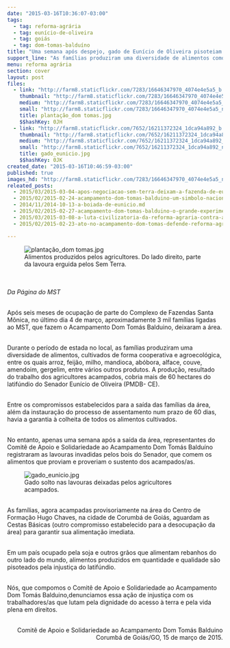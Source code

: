 ```yaml
---
date: "2015-03-16T10:36:07-03:00"
tags:
  - tag: reforma-agrária
  - tag: eunício-de-oliveira
  - tag: goiás
  - tag: dom-tomas-balduíno
title: "Uma semana após despejo, gado de Eunício de Oliveira pisoteiam os alimentos de 3 mil famílias"
support_line: "As famílias produziram uma diversidade de alimentos como arroz, feijão, milho, mandioca, abóbora, alface, couve, amendoim, gergelim."
menu: reforma agrária
section: cover
layout: post
files:
  - link: "http://farm8.staticflickr.com/7283/16646347970_4074e4e5a5_b.jpg"
    thumbnail: "http://farm8.staticflickr.com/7283/16646347970_4074e4e5a5_t.jpg"
    medium: "http://farm8.staticflickr.com/7283/16646347970_4074e4e5a5_z.jpg"
    small: "http://farm8.staticflickr.com/7283/16646347970_4074e4e5a5_n.jpg"
    title: plantação_dom tomas.jpg
    $$hashKey: 0JH
  - link: "http://farm8.staticflickr.com/7652/16211372324_1dca94a892_b.jpg"
    thumbnail: "http://farm8.staticflickr.com/7652/16211372324_1dca94a892_t.jpg"
    medium: "http://farm8.staticflickr.com/7652/16211372324_1dca94a892_z.jpg"
    small: "http://farm8.staticflickr.com/7652/16211372324_1dca94a892_n.jpg"
    title: gado_eunicio.jpg
    $$hashKey: 0JK
created_date: "2015-03-16T10:46:59-03:00"
published: true
images_hd: "http://farm8.staticflickr.com/7283/16646347970_4074e4e5a5_n.jpg"
releated_posts:
  - 2015/03/2015-03-04-apos-negociacao-sem-terra-deixam-a-fazenda-de-eunicio-de-oliveira.md
  - 2015/02/2015-02-24-acampamento-dom-tomas-balduino-um-simbolo-nacional-da-luta-pela-reforma-agraria.md
  - 2014/11/2014-10-13-a-boiada-de-eunicio.md
  - 2015/02/2015-02-27-acampamento-dom-tomas-balduino-o-grande-experimento-agroecologico-ameacado-pelo-latifundio.md
  - 2015/03/2015-03-08-a-luta-civilizatoria-da-reforma-agraria-contra-a-barbarie-do-latifundio.md
  - 2015/02/2015-02-23-ato-no-acampamento-dom-tomas-defende-reforma-agraria-e-denuncia-descaso-juridico-na-resolucao-do-caso.md

---
```

<figure class="image"><img alt="plantação_dom tomas.jpg" src="http://farm8.staticflickr.com/7283/16646347970_4074e4e5a5_b.jpg" />
<figcaption>Alimentos produzidos pelos agricultores. Do lado direito, parte da lavoura erguida pelos Sem Terra.</figcaption>
</figure>

<p><br />
<br />
<em>Da P&aacute;gina do MST</em></p>

<p><br />
Ap&oacute;s seis meses de ocupa&ccedil;&atilde;o de parte do Complexo de Fazendas Santa M&ocirc;nica, no &uacute;ltimo dia 4 de mar&ccedil;o, aproximadamente 3 mil fam&iacute;lias ligadas ao MST, que fazem o Acampamento Dom Tom&aacute;s Balduino, deixaram a &aacute;rea.</p>

<p><br />
Durante o per&iacute;odo de estada no local, as fam&iacute;lias produziram uma diversidade de alimentos, cultivados de forma cooperativa e agroecol&oacute;gica, entre os quais arroz, feij&atilde;o, milho, mandioca, ab&oacute;bora, alface, couve, amendoim, gergelim, entre v&aacute;rios outros produtos. A produ&ccedil;&atilde;o, resultado do trabalho dos agricultores acampados, cobria mais de 60 hectares do latif&uacute;ndio do Senador Eun&iacute;cio de Oliveira (PMDB- CE).</p>

<p><br />
Entre os compromissos estabelecidos para a sa&iacute;da das fam&iacute;lias da &aacute;rea, al&eacute;m da instaura&ccedil;&atilde;o do processo de assentamento num prazo de 60 dias, havia a garantia &agrave; colheita de todos os alimentos cultivados.</p>

<p><br />
No entanto, apenas uma semana ap&oacute;s a sa&iacute;da da &aacute;rea, representantes do Comit&ecirc; de Apoio e Solidariedade ao Acampamento Dom Tom&aacute;s Baldu&iacute;no registraram as lavouras invadidas pelos bois do Senador, que comem os alimentos que proviam e proveriam o sustento dos acampados/as.</p>

<figure class="image"><img alt="gado_eunicio.jpg" src="http://farm8.staticflickr.com/7652/16211372324_1dca94a892_b.jpg" />
<figcaption>Gado solto nas lavouras deixadas pelos agricultores acampados.</figcaption>
</figure>

<p><br />
As fam&iacute;lias, agora acampadas provisoriamente na &aacute;rea do Centro de Forma&ccedil;&atilde;o Hugo Chaves, na cidade de Corumb&aacute; de Goi&aacute;s, aguardam as Cestas B&aacute;sicas (outro compromisso estabelecido para a desocupa&ccedil;&atilde;o da &aacute;rea) para garantir sua alimenta&ccedil;&atilde;o imediata.</p>

<p><br />
Em um pa&iacute;s ocupado pela soja e outros gr&atilde;os que alimentam rebanhos do outro lado do mundo, alimentos produzidos em quantidade e qualidade s&atilde;o pisoteados pela injusti&ccedil;a do latif&uacute;ndio.</p>

<p><br />
N&oacute;s, que compomos o Comit&ecirc; de Apoio e Solidariedade ao Acampamento Dom Tom&aacute;s Balduino,denunciamos essa a&ccedil;&atilde;o de injusti&ccedil;a com os trabalhadores/as que lutam pela dignidade do acesso &agrave; terra e pela vida plena em direitos.</p>

<p style="text-align: right;"><br />
Comit&ecirc; de Apoio e Solidariedade ao Acampamento Dom Tom&aacute;s Balduino<br />
Corumb&aacute; de Goi&aacute;s/GO, 15 de mar&ccedil;o de 2015.</p>
